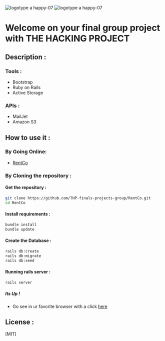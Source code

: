 ![logotype a happy-07](https://d29md5j3ph8xfz.cloudfront.net/100_percent/upload/Content/82047/THP_logoblock_grey.png)
![logotype a happy-07](https://www.rentco.com.au/v2/wp-content/uploads/2016/03/rentco_logo_v2_1.3.png)
# Welcome on your final group project with THE HACKING PROJECT
## Description :
### Tools :

* Bootstrap
* Ruby on Rails 
* Active Storage

### APIs :

* MailJet
* Amazon S3

## How to use it :

### By Going Online:

 - [RentCo](https://rent-co.herokuapp.com/)

### By Cloning the repository :

#### Get  the repository :

```bash
git clone https://github.com/THP-finals-projects-group/RentCo.git
cd RentCo
```

#### Install requirements :

```bash
bundle install
bundle update
```

#### Create the Database :

```bash
rails db:create
rails db:migrate
rails db:seed
```

#### Running rails server :

```bash
rails server
```

##### Its Up !

 - Go see in ur favorite browser with a click [here](http://localhost:3000/)

## License :

[MIT]


